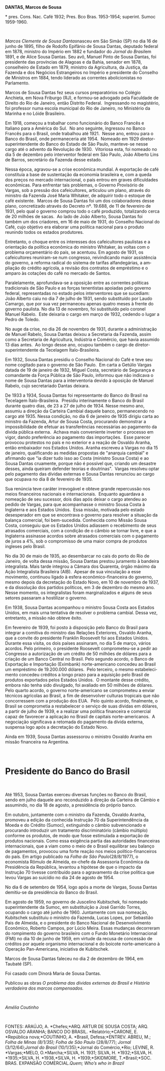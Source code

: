 **DANTAS, Marcos de Sousa**

\* pres. Cons. Nac. Café 1932; Pres. Bco Bras. 1953-1954; superint.
Sumoc 1959-1960.

 

*Marcos Clemente de Sousa Dantas*nasceu em São Simão (SP) no dia 16 de
junho de 1895, filho de Rodolfo Epifânio de Sousa Dantas, deputado
federal em 1878, ministro do Império em 1882 e fundador do *Jornal do*
*Brasil*em 1891, e de Alice Sousa Dantas. Seu avô, Manuel Pinto de Sousa
Dantas, foi presi­dente das províncias de Alagoas e da Bahia, senador em
1878, conselheiro de Estado em 1879, ministro da Agricultura, da
Justiça, da Fazenda e dos Negócios Estrangeiros no Império e presidente
do Conselho de Ministros em 1884, tendo liderado as correntes
aboli­cionistas no Parlamento.

Marcos de Sousa Dantas fez seus cursos preparatórios no Colégio
Anchieta, em Nova Friburgo (RJ), e formou-se advogado pela Fa­culdade de
Direito do Rio de Janeiro, então Distrito Federal.  Ingressando no
magistério, foi professor numa escola municipal do Rio de Janeiro, no
Ministério da Marinha e no Lói­de Brasileiro.

Em 1918, começou a trabalhar como fun­cionário do Banco Francês e
Italiano para a América do Sul.  No ano seguinte, ingressou no Banco
Francês para o Brasil, onde traba­lhou até 1921.  Nesse ano, entrou para
o Ban­co do Brasil, onde permaneceria até 1954.  No­meado em 1929
diretor-superintendente do Banco do Estado de São Paulo, manteve-se
nesse cargo até o advento da Revolução de 1930.  Vitoriosa esta, foi
nomeado no dia 5 de dezembro pelo interventor federal em São Paulo, João
Alberto Lins de Barros, secretário da Fazenda desse estado.

Nessa época, agravou-se a crise econômica mundial. A exportação de café
constituía a base de sustentação da economia brasileira e, com a queda
dos preços no mercado interna­cional, o país entrou em graves
dificuldades econômicas. Para enfrentar tais problemas, o Governo
Provisório de Vargas, sob a pressão dos cafeicultores, articulou um
plano, através do ministro da Fazenda José Maria Whitaker, de adquirir
todo o estoque de café existente.  Marcos de Sousa Dantas foi um dos
colabora­dores desse plano, concretizado através do De­creto nº. 19.688,
de 11 de fevereiro de 1931, pelo qual o governo comprou todo o café
pro­duzido, totalizando cerca de 20 milhões de sacas.  Ao lado de João
Alberto, Sousa Dantas foi também um dos criadores, em 16 de maio de
1931, do Conselho Nacional do Café, cujo objetivo era elaborar uma
política nacional para o produto reunindo todos os estados pro­dutores.

Entretanto, o choque entre os interesses dos cafeicultores paulistas e a
orientação da política econômica do ministro Whitaker, às voltas com o
problema orçamentário do país, se acentuou. Em agosto de 1931, os
cafeicul­tores reuniram-se num congresso, reivindican­do maior
assistência do governo, a reforma ra­dical do sistema de tarifas
alfandegárias, a am­pliação do crédito agrícola, a revisão dos
con­tratos de empréstimo e o amparo às cotações do café no mercado de
Santos.

Paralelamente, aprofundava-se a oposição entre as correntes políticas
tradicionais de São Paulo e as forças tenentistas apoiadas pelo go­verno
federal, representadas no estado pelos interventores que se sucediam:
João Alberto caiu no dia 7 de julho de 1931, sendo substi­tuído por
Laudo Camargo, que por sua vez permaneceu apenas quatro meses à frente
do governo paulista. No dia 13 de novembro, foi substituído pelo coronel
Manuel Rabelo.  Este deixaria o cargo em março de 1932, cedendo o lugar
a Pedro de Toledo.

No auge da crise, no dia 26 de novembro de 1931, durante a administração
de Manuel Rabelo, Sousa Dantas deixou a Secretaria da Fazenda, assim
como a Secretaria de Agricul­tura, Indústria e Comércio, que havia
assumi­do 13 dias antes.  Ao longo desse ano, ocupou também o cargo de
diretor-superintendente da Tecelagem Ítalo-Brasileira.

Em 1932, Sousa Dantas presidiu o Conse­lho Nacional do Café e teve seu
nome cogitado para o governo de São Paulo.  Em carta a Getúlio Vargas
datada de 19 de janeiro de 1932, Miguel Costa, secretário de Segurança e
comandante da Força Pública de São Paulo, informou que não indicava o
nome de Sousa Dantas para a interventoria devido à oposição de Manuel
Rabelo, cujo secretariado Dantas deixara.

De 1933 a 1934, Sousa Dantas foi repre­sentante do Banco do Brasil na
Tecelagem Íta­lo-Brasileira.  Presidiu interinamente o Banco do Brasil
durante quatro dias, de 23 a 27 de julho de 1934. Nesse mesmo ano,
assumiu a direção da Carteira Cambial daquele banco, permanecendo no
cargo até 1935. Nessa con­dição, no dia 6 de janeiro de 1935 dirigiu
car­ta ao ministro da Fazenda, Artur de Sousa Costa, procurando
demonstrar a impossibili­dade de efetuar as transferências necessárias
ao pagamento da dívida pública externa.  Achava mais conveniente
inverter o processo em vigor, dando preferência ao pagamento das
importações.  Esse parecer provocou protes­tos no país e no exterior e a
reação de Os­valdo Aranha, então embaixador nos Estados Unidos. Aranha
escreveu a Vargas no dia 15 de janeiro, qualificando as medidas
propostas de "anarquia cambial" e afirmando que "ia di­zer tudo isso ao
Costa (ministro Sousa Costa) e ao Sousa Dantas cruamente, porque não é
possível que, criando um desastre desses, ain­da queiram defender
teorias e doutrinas".  Vargas resolveu optar pelo pagamento das dí­vidas
externas e Sousa Dantas renunciou ao cargo que ocupava no dia 8 de
fevereiro de 1935.

Sua renúncia teve caráter irrevogável e obteve grande repercussão nos
meios finan­ceiros nacionais e internacionais.  Enquanto aguardava a
nomeação de seu sucessor, dois dias após deixar o cargo atendeu ao
pedido de Vargas, para que acompanhasse o ministro Sousa Costa à
Inglaterra e aos Estados Unidos.  Essa missão, motivada pelo estado
desespera­dor em que se encontrava o governo para re­solver a situação
da balança comercial, foi bem-sucedida. Conhecida como Missão Sousa
Costa, conseguiu que os Estados Unidos adias­sem o recebimento de seus
atrasados comer­ciais, com a condição de o câmbio se tornar livre, e que
a Inglaterra assinasse acordos so­bre atrasados comerciais com o
pagamento de juros a 4%, sob o compromisso de uma maior compra de
produtos ingleses pelo Brasil.

No dia 30 de maio de 1935, ao desembar­car no cais do porto do Rio de
Janeiro, de vol­ta dessa missão, Sousa Dantas prestou jura­mento à
bandeira integralista. Mais tarde inte­grou a Câmara dos Quarenta, órgão
máximo da Ação Integralista Brasileira (AIB).  Apesar de sua vinculação
a esse movimento, conti­nuou ligado à esfera econômico-financeira do
governo, mesmo depois da decretação do Es­tado Novo, em 10 de novembro
de 1937, e da dissolução dos partidos políticos, em 3 de de­zembro do
mesmo ano. Nesse momento, os integralistas foram marginalizados e alguns
de seus setores passaram a hostilizar o governo.

Em 1938, Sousa Dantas acompanhou o ministro Sousa Costa aos Estados
Unidos, em mais urna tentativa de resolver o problema cambial. Dessa
vez, entretanto, a missão não obteve êxito.

Em fevereiro de 1939, foi posto à disposi­ção pelo Banco do Brasil para
integrar a co­mitiva do ministro das Relações Exteriores, Osvaldo
Aranha, que a convite do presidente Franklin Roosevelt foi aos Estados
Unidos. Durante essa visita, os dois países assinaram, no dia 5 de
março, vários acordos. Pelo pri­meiro, o presidente Roosevelt
comprometeu­-se a pedir ao Congresso a autorização de um crédito de 50
milhões de dólares para a cria­ção de um Banco Central no Brasil. Pelo
se­gundo acordo, o Banco de Exportação e Im­portação (Eximbank)
norte-americano conce­deu ao Brasil um empréstimo de 19.200.000
dólares.  Pelo terceiro, o mesmo estabeleci­mento concedeu créditos a
longo prazo para a aquisição pelo Brasil de produtos exportados pelos
Estados Unidos.  O montante desse cré­dito, embora não tenha sido
divulgado, foi avaliado em 50 milhões de dólares. Pelo quar­to acordo, o
governo norte-americano se com­prometeu a enviar técnicos agrícolas ao
Brasil, a fim de desenvolver culturas tropicais que não concorressem com
a produção dos EUA.  Pelo quinto acordo, finalmente, o Brasil se
comprometia a restabelecer o serviço de suas dívidas em dólares, a
partir de julho de 1939, e a realizar uma política financeira e
comer­cial capaz de favorecer a aplicação no Brasil de capitais
norte-americanos.  A negociação significava a retomada do pagamento da
dívi­da externa, suspensa logo após a decretação do Estado Novo.

Ainda em 1939, Sousa Dantas assessorou o ministro Osvaldo Aranha em
missão financeira na Argentina.

 

Presidente do Banco do Brasil
=============================

 

Até 1953, Sousa Dantas exerceu diversas funções no Banco do Brasil,
sendo em julho daquele ano reconduzido à direção da Carteira de Câmbio e
assumindo, no dia 18 de agosto, a presidência do próprio banco.

Em outubro, juntamente com o ministro da Fazenda, Osvaldo Aranha,
promoveu a edi­ção da conhecida Instrução 70 da Superinten­dência da
Moeda e do Crédito (Sumoc), extin­guindo o câmbio subvencionado e
procuran­do introduzir um tratamento discriminatório (câmbio múltiplo)
conforme os produtos, de modo que fosse estimulada a exportação de
produtos nacionais. Como essa exigência par­tia das autoridades
financeiras internacionais, que a viam como o meio de o Brasil
equilibrar seu balanço de pagamentos, provocou uma forte reação nos
meios político-financeiros do país. Em artigo publicado na *Folha de
São* *Paulo*(28/8/1977), o economista Rômulo de Almeida, ex-chefe da
Assessoria Econômica da Presidência da República, levantou a hipó­tese
de que o impacto da Instrução 70 tivesse contribuído para o agravamento
da crise po­lítica que levou Vargas ao suicídio no dia 24 de agosto de
1954.

No dia 6 de setembro de 1954, logo após a morte de Vargas, Sousa Dantas
demitiu-se da presidência do Banco do Brasil.

Em agosto de 1959, no governo de Jusceli­no Kubitschek, foi nomeado
superintendente da Sumoc, em substituição a José Garrido Torres,
ocupando o cargo até junho de 1960. Juntamente com sua nomeação,
Kubitschek substituiu o ministro da Fazenda, Lucas Lo­pes, por Sebastião
Pais de Almeida, e o presi­dente do Banco Nacional de Desenvolvimento
Econômico, Roberto Campos, por Lúcio Mei­ra. Essas mudanças decorreram
do rompimen­to do governo brasileiro com o Fundo Mone­tário
Internacional (FMI) no dia 10 de junho de 1959, em virtude da recusa de
concessão de créditos por aquele organismo internacio­nal e do boicote
norte-americano à Operação Pan-Americana, iniciativa de Kubitschek.

Marcos de Sousa Dantas faleceu no dia 2 de dezembro de 1964, em Taubaté
(SP).

Foi casado com Dinorá Maria de Sousa Dantas.

Publicou as obras *O problema das dívidas* *externas do Brasil e
Hístória verdadeira dos* *marcos compensados.*

 

*Amélia Coutinho*

 

FONTES: ARAÚJO, A. *Chefes;*ARQ. ARTUR DE SOUSA COSTA; ARQ. OSVALDO
ARANHA; BANCO DO BRASIL. *Relatório;*CARONE, E. *República
nova;*COUTINHO, A. *Brasil, Defesa;*ENTREV. ABREU, M.; *Folha de Minas
(8/1/35); Folha de São Paulo* (28/8/77); *Jornal* (3/12/64);*Jornal do
Brasil* (10/1/35);*Jornal do Comércio,*Rio; LEVINE, R. *Vargas;*MELO,
O.*Marcha;*SILVA, H. 1931; SILVA, H. *1932;*SILVA, H. *1935;*SILVA, H.
*1938,*SILVA, H. *1939;*SKIDMORE, T.*Brasil;*SOC. BRAS. EXPANSÃO
COMERCIAL.*Quem; Who’s who in Brazil*

 

 
